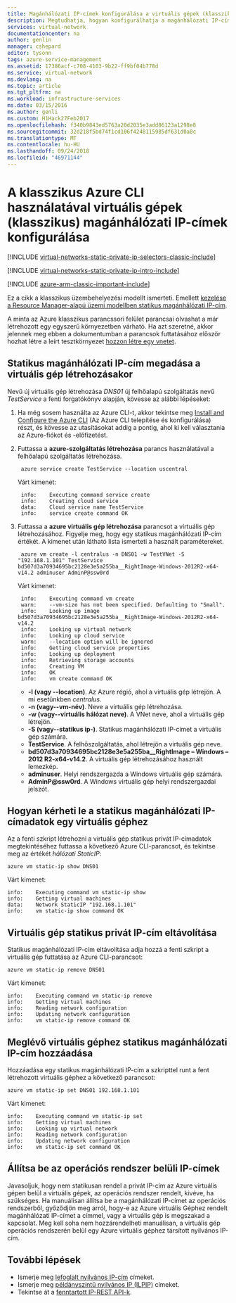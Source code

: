 ```yaml
---
title: Magánhálózati IP-címek konfigurálása a virtuális gépek (klasszikus) – az Azure klasszikus parancssori felület |} A Microsoft Docs
description: Megtudhatja, hogyan konfigurálhatja a magánhálózati IP-címek a virtuális gépek (klasszikus) használatával az Azure klasszikus parancssori felület (CLI).
services: virtual-network
documentationcenter: na
author: genlin
manager: cshepard
editor: tysonn
tags: azure-service-management
ms.assetid: 17386acf-c708-4103-9b22-ff9bf04b778d
ms.service: virtual-network
ms.devlang: na
ms.topic: article
ms.tgt_pltfrm: na
ms.workload: infrastructure-services
ms.date: 03/15/2016
ms.author: genli
ms.custom: H1Hack27Feb2017
ms.openlocfilehash: f340b9843ed5763a20d2035e3add86123a1298e8
ms.sourcegitcommit: 32d218f5bd74f1cd106f4248115985df631d0a8c
ms.translationtype: MT
ms.contentlocale: hu-HU
ms.lasthandoff: 09/24/2018
ms.locfileid: "46971144"
---
```

# <a name="configure-private-ip-addresses-for-a-virtual-machine-classic-using-the-azure-classic-cli"></a>A klasszikus Azure CLI használatával virtuális gépek (klasszikus) magánhálózati IP-címek konfigurálása

[!INCLUDE [virtual-networks-static-private-ip-selectors-classic-include](../../includes/virtual-networks-static-private-ip-selectors-classic-include.md)]

[!INCLUDE [virtual-networks-static-private-ip-intro-include](../../includes/virtual-networks-static-private-ip-intro-include.md)]

[!INCLUDE [azure-arm-classic-important-include](../../includes/azure-arm-classic-important-include.md)]

Ez a cikk a klasszikus üzembehelyezési modellt ismerteti. Emellett [kezelése a Resource Manager-alapú üzemi modellben statikus magánhálózati IP-cím](virtual-networks-static-private-ip-arm-cli.md).

A minta az Azure klasszikus parancssori felület parancsai olvashat a már létrehozott egy egyszerű környezetben várható. Ha azt szeretné, akkor jelennek meg ebben a dokumentumban a parancsok futtatásához először hozhat létre a leírt tesztkörnyezet [hozzon létre egy vnetet](virtual-networks-create-vnet-classic-cli.md).

## <a name="how-to-specify-a-static-private-ip-address-when-creating-a-vm"></a>Statikus magánhálózati IP-cím megadása a virtuális gép létrehozásakor
Nevű új virtuális gép létrehozása *DNS01* új felhőalapú szolgáltatás nevű *TestService* a fenti forgatókönyv alapján, kövesse az alábbi lépéseket:

1. Ha még sosem használta az Azure CLI-t, akkor tekintse meg [Install and Configure the Azure CLI](/cli/azure/install-cli-version-1.0) (Az Azure CLI telepítése és konfigurálása) részt, és kövesse az utasításokat addig a pontig, ahol ki kell választania az Azure-fiókot és -előfizetést.
2. Futtassa a **azure-szolgáltatás létrehozása** parancs használatával a felhőalapú szolgáltatás létrehozása.
   
        azure service create TestService --location uscentral
   
    Várt kimenet:
   
        info:    Executing command service create
        info:    Creating cloud service
        data:    Cloud service name TestService
        info:    service create command OK
3. Futtassa a **azure virtuális gép létrehozása** parancsot a virtuális gép létrehozásához. Figyelje meg, hogy egy statikus magánhálózati IP-cím értékét. A kimenet után látható lista ismerteti a használt paramétereket.
   
        azure vm create -l centralus -n DNS01 -w TestVNet -S "192.168.1.101" TestService bd507d3a70934695bc2128e3e5a255ba__RightImage-Windows-2012R2-x64-v14.2 adminuser AdminP@ssw0rd
   
    Várt kimenet:
   
        info:    Executing command vm create
        warn:    --vm-size has not been specified. Defaulting to "Small".
        info:    Looking up image bd507d3a70934695bc2128e3e5a255ba__RightImage-Windows-2012R2-x64-v14.2
        info:    Looking up virtual network
        info:    Looking up cloud service
        warn:    --location option will be ignored
        info:    Getting cloud service properties
        info:    Looking up deployment
        info:    Retrieving storage accounts
        info:    Creating VM
        info:    OK
        info:    vm create command OK
   
   * **-l (vagy --location)**. Az Azure régió, ahol a virtuális gép létrejön. A mi esetünkben *centralus*.
   * **-n (vagy--vm-név)**. Neve a virtuális gép létrehozása.
   * **-w (vagy--virtuális hálózat neve)**. A VNet neve, ahol a virtuális gép létrejön. 
   * **-S (vagy--statikus ip-)**. Statikus magánhálózati IP-címet a virtuális gép számára.
   * **TestService**. A felhőszolgáltatás, ahol létrejön a virtuális gép neve.
   * **bd507d3a70934695bc2128e3e5a255ba__RightImage – Windows – 2012 R2-x64-v14.2**. A virtuális gép létrehozásához használt lemezkép.
   * **adminuser**. Helyi rendszergazda a Windows virtuális gép számára.
   * **AdminP@ssw0rd**. A Windows virtuális gép helyi rendszergazdai jelszót.

## <a name="how-to-retrieve-static-private-ip-address-information-for-a-vm"></a>Hogyan kérheti le a statikus magánhálózati IP-címadatok egy virtuális géphez
Az a fenti szkript létrehozni a virtuális gép statikus privát IP-címadatok megtekintéséhez futtassa a következő Azure CLI-parancsot, és tekintse meg az értékét *hálózati StaticIP*:

    azure vm static-ip show DNS01

Várt kimenet:

    info:    Executing command vm static-ip show
    info:    Getting virtual machines
    data:    Network StaticIP "192.168.1.101"
    info:    vm static-ip show command OK

## <a name="how-to-remove-a-static-private-ip-address-from-a-vm"></a>Virtuális gép statikus privát IP-cím eltávolítása
Statikus magánhálózati IP-cím eltávolítása adja hozzá a fenti szkript a virtuális gép futtatása az Azure CLI-parancsot:

    azure vm static-ip remove DNS01

Várt kimenet:

    info:    Executing command vm static-ip remove
    info:    Getting virtual machines
    info:    Reading network configuration
    info:    Updating network configuration
    info:    vm static-ip remove command OK

## <a name="how-to-add-a-static-private-ip-to-an-existing-vm"></a>Meglévő virtuális géphez statikus magánhálózati IP-cím hozzáadása
Hozzáadása egy statikus magánhálózati IP-cím a szkripttel runt a fent létrehozott virtuális géphez a következő parancsot:

    azure vm static-ip set DNS01 192.168.1.101

Várt kimenet:

    info:    Executing command vm static-ip set
    info:    Getting virtual machines
    info:    Looking up virtual network
    info:    Reading network configuration
    info:    Updating network configuration
    info:    vm static-ip set command OK

## <a name="set-ip-addresses-within-the-operating-system"></a>Állítsa be az operációs rendszer belüli IP-címek

Javasoljuk, hogy nem statikusan rendel a privát IP-cím az Azure virtuális gépen belül a virtuális gépek, az operációs rendszer rendelt, kivéve, ha szükséges. Ha manuálisan állítsa be a magánhálózati IP-címet az operációs rendszerből, győződjön meg arról, hogy-e az Azure virtuális Géphez rendelt magánhálózati IP-címet a címmel, vagy a virtuális gép is megszakad a kapcsolat. Meg kell soha nem hozzárendelheti manuálisan, a virtuális gép operációs rendszerén belül egy Azure virtuális géphez társított nyilvános IP-cím.

## <a name="next-steps"></a>További lépések
* Ismerje meg [lefoglalt nyilvános IP-cím](virtual-networks-reserved-public-ip.md) címeket.
* Ismerje meg [példányszintű nyilvános IP (ILPIP)](virtual-networks-instance-level-public-ip.md) címeket.
* Tekintse át a [fenntartott IP-REST API-k](https://msdn.microsoft.com/library/azure/dn722420.aspx).